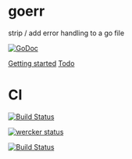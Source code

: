 goerr
=====

strip / add error handling to a go file

[![GoDoc](https://godoc.org/github.com/goerr/goerr?status.svg)](https://godoc.org/github.com/goerr/goerr)

[Getting started](https://github.com/goerr/goerr/wiki/Getting-started)
[Todo](https://github.com/goerr/goerr/wiki/TODO)

CI
==

[![Build Status](https://drone.io/github.com/goerr/goerr/status.png)](https://drone.io/github.com/goerr/goerr/latest)


[![wercker status](https://app.wercker.com/status/6ddf46e485350cb0f8575517e3e50b53/s "wercker status")](https://app.wercker.com/project/bykey/6ddf46e485350cb0f8575517e3e50b53)


[![Build Status](https://travis-ci.org/goerr/goerr.svg?branch=master)](https://travis-ci.org/goerr/goerr)

